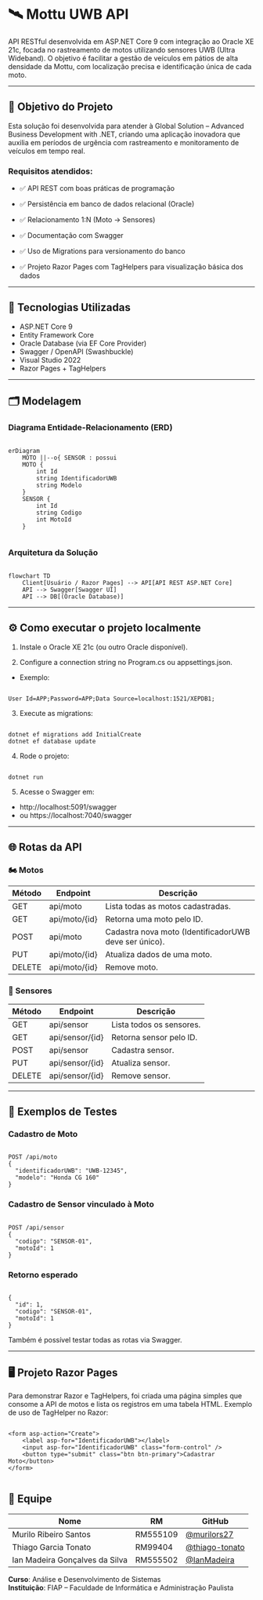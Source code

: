 # 🛰️ Mottu UWB API

API RESTful desenvolvida em ASP.NET Core 9 com integração ao Oracle XE 21c, focada no rastreamento de motos utilizando sensores UWB (Ultra Wideband).
O objetivo é facilitar a gestão de veículos em pátios de alta densidade da Mottu, com localização precisa e identificação única de cada moto.

---

## 🎯 Objetivo do Projeto

Esta solução foi desenvolvida para atender à Global Solution – Advanced Business Development with .NET, criando uma aplicação inovadora que auxilia em períodos de urgência com rastreamento e monitoramento de veículos em tempo real.

### Requisitos atendidos:

- ✅ API REST com boas práticas de programação

- ✅ Persistência em banco de dados relacional (Oracle)

- ✅ Relacionamento 1:N (Moto → Sensores)

- ✅ Documentação com Swagger

- ✅ Uso de Migrations para versionamento do banco

- ✅ Projeto Razor Pages com TagHelpers para visualização básica dos dados

---

## 🚀 Tecnologias Utilizadas

- ASP.NET Core 9
- Entity Framework Core
- Oracle Database (via EF Core Provider)
- Swagger / OpenAPI (Swashbuckle)
- Visual Studio 2022
- Razor Pages + TagHelpers

---

## 🗂️ Modelagem

### Diagrama Entidade-Relacionamento (ERD)

```

erDiagram
    MOTO ||--o{ SENSOR : possui
    MOTO {
        int Id
        string IdentificadorUWB
        string Modelo
    }
    SENSOR {
        int Id
        string Codigo
        int MotoId
    }
    
```

### Arquitetura da Solução

```

flowchart TD
    Client[Usuário / Razor Pages] --> API[API REST ASP.NET Core]
    API --> Swagger[Swagger UI]
    API --> DB[(Oracle Database)]

```

---

## ⚙️ Como executar o projeto localmente

1. Instale o Oracle XE 21c (ou outro Oracle disponível).

2. Configure a connection string no Program.cs ou appsettings.json.

- Exemplo:

```

User Id=APP;Password=APP;Data Source=localhost:1521/XEPDB1;

```

3. Execute as migrations:

```

dotnet ef migrations add InitialCreate
dotnet ef database update

```

4. Rode o projeto:

```

dotnet run

```


5. Acesse o Swagger em:

- http://localhost:5091/swagger
- ou https://localhost:7040/swagger

---

## 🌐 Rotas da API
### 🏍️ Motos

| Método | Endpoint                          | Descrição |
|-------------------------------------|----------|----------------------------------------|
| GET | api/moto | Lista todas as motos cadastradas. |
|GET | api/moto/{id} | Retorna uma moto pelo ID. |
|POST | api/moto | Cadastra nova moto (IdentificadorUWB deve ser único). |
|PUT | api/moto/{id} | Atualiza dados de uma moto. |
|DELETE | api/moto/{id} | Remove moto. |


### 📡 Sensores

| Método | Endpoint                          | Descrição |
|-------------------------------------|----------|----------------------------------------|
|GET | api/sensor |  Lista todos os sensores. |
|GET | api/sensor/{id} |  Retorna sensor pelo ID. |
|POST | api/sensor |  Cadastra sensor. |
|PUT | api/sensor/{id} |  Atualiza sensor. |
|DELETE | api/sensor/{id} |  Remove sensor. |

---

## 🧪 Exemplos de Testes

### Cadastro de Moto

```

POST /api/moto
{
  "identificadorUWB": "UWB-12345",
  "modelo": "Honda CG 160"
}

```

### Cadastro de Sensor vinculado à Moto

```

POST /api/sensor
{
  "codigo": "SENSOR-01",
  "motoId": 1
}

```

### Retorno esperado

```

{
  "id": 1,
  "codigo": "SENSOR-01",
  "motoId": 1
}

```

Também é possível testar todas as rotas via Swagger.

---

## 🖥️ Projeto Razor Pages

Para demonstrar Razor e TagHelpers, foi criada uma página simples que consome a API de motos e lista os registros em uma tabela HTML.
Exemplo de uso de TagHelper no Razor:

```

<form asp-action="Create">
    <label asp-for="IdentificadorUWB"></label>
    <input asp-for="IdentificadorUWB" class="form-control" />
    <button type="submit" class="btn btn-primary">Cadastrar Moto</button>
</form>


```

## 👥 Equipe

| Nome                                | RM       | GitHub                                |
|-------------------------------------|----------|----------------------------------------|
| Murilo Ribeiro Santos               | RM555109 | [@murilors27](https://github.com/murilors27) |
| Thiago Garcia Tonato                | RM99404  | [@thiago-tonato](https://github.com/thiago-tonato) |
| Ian Madeira Gonçalves da Silva      | RM555502 | [@IanMadeira](https://github.com/IanMadeira) |

**Curso**: Análise e Desenvolvimento de Sistemas  
**Instituição**: FIAP – Faculdade de Informática e Administração Paulista
